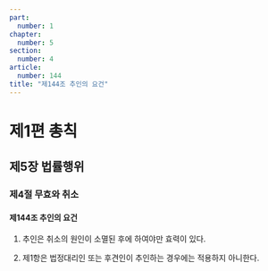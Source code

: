 ```yaml
---
part:
  number: 1
chapter:
  number: 5
section:
  number: 4
article:
  number: 144
title: "제144조 추인의 요건"
---
```


# 제1편 총칙

## 제5장 법률행위

### 제4절 무효와 취소

#### 제144조 추인의 요건

1. 추인은 취소의 원인이 소멸된 후에 하여야만 효력이 있다.

2. 제1항은 법정대리인 또는 후견인이 추인하는 경우에는 적용하지 아니한다.
